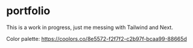 # portfolio

This is a work in progress, just me messing with Tailwind and Next.

Color palette: https://coolors.co/8e5572-f2f7f2-c2b97f-bcaa99-88665d